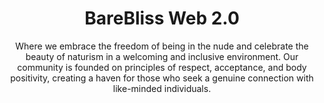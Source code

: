 <h1 align="center">BareBliss Web 2.0</h1>
<p align="center">Where we embrace the freedom of being in the nude and celebrate the beauty of naturism in a welcoming and inclusive environment. Our community is founded on principles of respect, acceptance, and body positivity, creating a haven for those who seek a genuine connection with like-minded individuals.</p>